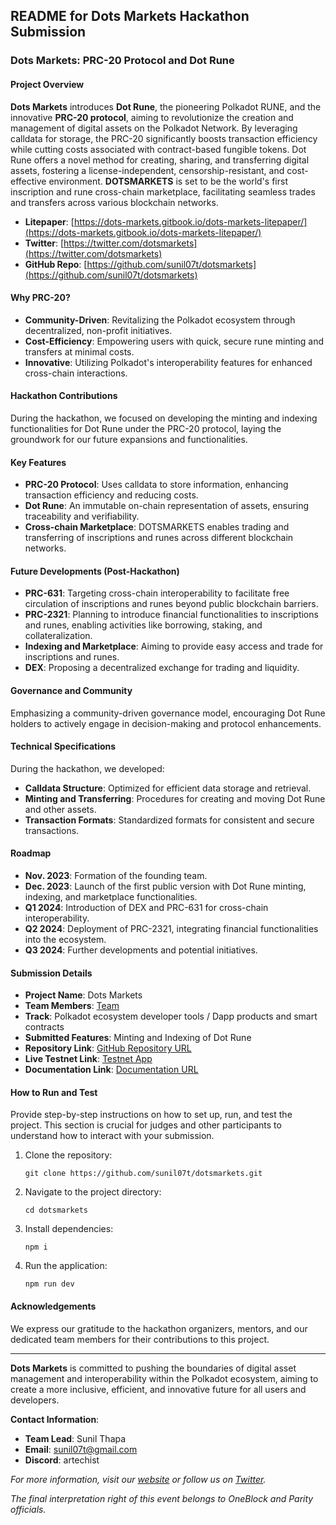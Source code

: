 ## README for Dots Markets Hackathon Submission

### Dots Markets: PRC-20 Protocol and Dot Rune

#### Project Overview

**Dots Markets** introduces **Dot Rune**, the pioneering Polkadot RUNE, and the innovative **PRC-20 protocol**, aiming to revolutionize the creation and management of digital assets on the Polkadot Network. By leveraging calldata for storage, the PRC-20 significantly boosts transaction efficiency while cutting costs associated with contract-based fungible tokens. Dot Rune offers a novel method for creating, sharing, and transferring digital assets, fostering a license-independent, censorship-resistant, and cost-effective environment. **DOTSMARKETS** is set to be the world's first inscription and rune cross-chain marketplace, facilitating seamless trades and transfers across various blockchain networks.

- **Litepaper**: [https://dots-markets.gitbook.io/dots-markets-litepaper/](https://dots-markets.gitbook.io/dots-markets-litepaper/)
- **Twitter**: [https://twitter.com/dotsmarkets](https://twitter.com/dotsmarkets)
- **GitHub Repo**: [https://github.com/sunil07t/dotsmarkets](https://github.com/sunil07t/dotsmarkets)

#### Why PRC-20?

- **Community-Driven**: Revitalizing the Polkadot ecosystem through decentralized, non-profit initiatives.
- **Cost-Efficiency**: Empowering users with quick, secure rune minting and transfers at minimal costs.
- **Innovative**: Utilizing Polkadot's interoperability features for enhanced cross-chain interactions.

#### Hackathon Contributions

During the hackathon, we focused on developing the minting and indexing functionalities for Dot Rune under the PRC-20 protocol, laying the groundwork for our future expansions and functionalities.

#### Key Features

- **PRC-20 Protocol**: Uses calldata to store information, enhancing transaction efficiency and reducing costs.
- **Dot Rune**: An immutable on-chain representation of assets, ensuring traceability and verifiability.
- **Cross-chain Marketplace**: DOTSMARKETS enables trading and transferring of inscriptions and runes across different blockchain networks.

#### Future Developments (Post-Hackathon)

- **PRC-631**: Targeting cross-chain interoperability to facilitate free circulation of inscriptions and runes beyond public blockchain barriers.
- **PRC-2321**: Planning to introduce financial functionalities to inscriptions and runes, enabling activities like borrowing, staking, and collateralization.
- **Indexing and Marketplace**: Aiming to provide easy access and trade for inscriptions and runes.
- **DEX**: Proposing a decentralized exchange for trading and liquidity.

#### Governance and Community

Emphasizing a community-driven governance model, encouraging Dot Rune holders to actively engage in decision-making and protocol enhancements.

#### Technical Specifications

During the hackathon, we developed:

- **Calldata Structure**: Optimized for efficient data storage and retrieval.
- **Minting and Transferring**: Procedures for creating and moving Dot Rune and other assets.
- **Transaction Formats**: Standardized formats for consistent and secure transactions.

#### Roadmap

- **Nov. 2023**: Formation of the founding team.
- **Dec. 2023**: Launch of the first public version with Dot Rune minting, indexing, and marketplace functionalities.
- **Q1 2024**: Introduction of DEX and PRC-631 for cross-chain interoperability.
- **Q2 2024**: Deployment of PRC-2321, integrating financial functionalities into the ecosystem.
- **Q3 2024**: Further developments and potential initiatives.

#### Submission Details

- **Project Name**: Dots Markets
- **Team Members**: [Team](https://dots-markets.gitbook.io/dots-markets-litepaper/team)
- **Track**: Polkadot ecosystem developer tools / Dapp products and smart contracts
- **Submitted Features**: Minting and Indexing of Dot Rune
- **Repository Link**: [GitHub Repository URL](https://github.com/sunil07t/dotsmarkets)
- **Live Testnet Link**: [Testnet App](https://dotsmarkets.vercel.app/)
- **Documentation Link**: [Documentation URL](https://dots-markets.gitbook.io/dots-markets-litepaper/)

#### How to Run and Test

Provide step-by-step instructions on how to set up, run, and test the project. This section is crucial for judges and other participants to understand how to interact with your submission.

1. Clone the repository:
   ```
   git clone https://github.com/sunil07t/dotsmarkets.git
   ```
2. Navigate to the project directory:
   ```
   cd dotsmarkets
   ```
3. Install dependencies:
   ```
   npm i
   ```
4. Run the application:
   ```
   npm run dev
   ```

#### Acknowledgements

We express our gratitude to the hackathon organizers, mentors, and our dedicated team members for their contributions to this project.

---

**Dots Markets** is committed to pushing the boundaries of digital asset management and interoperability within the Polkadot ecosystem, aiming to create a more inclusive, efficient, and innovative future for all users and developers.

**Contact Information**:
- **Team Lead**: Sunil Thapa
- **Email**: sunil07t@gmail.com
- **Discord**: artechist

*For more information, visit our [website](#) or follow us on [Twitter](https://twitter.com/dotsmarkets).*

*The final interpretation right of this event belongs to OneBlock and Parity officials.*